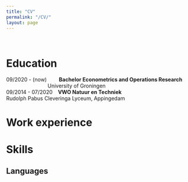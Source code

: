 ```yaml
---
title: "CV"
permalink: "/CV/"
layout: page
---
```

&nbsp;
&ensp;
&emsp;
# Education
09/2020 - (now) &ensp;&ensp;&ensp;&nbsp; **Bachelor Econometrics and Operations Research**<br>
&emsp;&emsp;&emsp;&emsp;&emsp;&emsp;&emsp;&emsp;University of Groningen                
09/2014 - 07/2020 &ensp; **VWO Natuur en Techniek**<br>
Rudolph Pabus Cleveringa Lyceum, Appingedam
# Work experience


# Skills
## Languages

